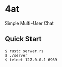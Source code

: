 # 4at

Simple Multi-User Chat

## Quick Start

```console
$ rustc server.rs
$ ./server
$ telnet 127.0.0.1 6969
```
